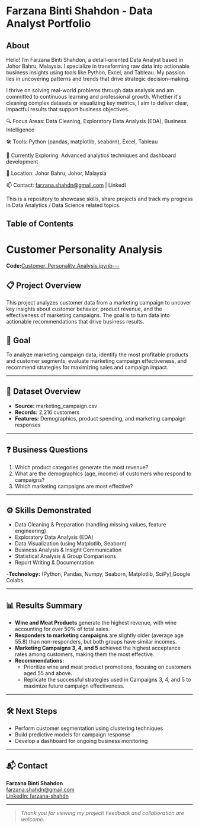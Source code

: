 # Farzana Binti Shahdon - Data Analyst Portfolio
## About
Hello! I’m Farzana Binti Shahdon, a detail-oriented Data Analyst based in Johor Bahru, Malaysia. I specialize in transforming raw data into actionable business insights using tools like Python, Excel, and Tableau. My passion lies in uncovering patterns and trends that drive strategic decision-making.

I thrive on solving real-world problems through data analysis and am committed to continuous learning and professional growth. Whether it's cleaning complex datasets or visualizing key metrics, I aim to deliver clear, impactful results that support business objectives.

🔍 Focus Areas: Data Cleaning, Exploratory Data Analysis (EDA), Business Intelligence

🛠️ Tools: Python (pandas, matplotlib, seaborn), Excel, Tableau

🌱 Currently Exploring: Advanced analytics techniques and dashboard development

📍 Location: Johor Bahru, Johor, Malaysia

📫 Contact: farzana.shahdn@gmail.com | LinkedI

This is a repository to showcase skills, share projects and track my progress in Data Analytics / Data Science related topics.

## Table of Contents

# Customer Personality Analysis
**Code:**[Customer_Personality_Analysis.ipynb---](https://github.com/FarzanaShahdn/customer-personality-analysis/blob/main/Customer_Personality_Analysis.ipynb)

## 📋 Project Overview
This project analyzes customer data from a marketing campaign to uncover key insights about customer behavior, product revenue, and the effectiveness of marketing campaigns. The goal is to turn data into actionable recommendations that drive business results.


## 🎯 Goal
To analyze marketing campaign data, identify the most profitable products and customer segments, evaluate marketing campaign effectiveness, and recommend strategies for maximizing sales and campaign impact.

---

## 🔎 Dataset Overview
- **Source:** marketing_campaign.csv
- **Records:** 2,216 customers
- **Features:** Demographics, product spending, and marketing campaign responses

---

## ❓ Business Questions
1. Which product categories generate the most revenue?
2. What are the demographics (age, income) of customers who respond to campaigns?
3. Which marketing campaigns are most effective?

---

## ⚙️ Skills Demonstrated
- Data Cleaning & Preparation (handling missing values, feature engineering)
- Exploratory Data Analysis (EDA)
- Data Visualization (using Matplotlib, Seaborn)
- Business Analysis & Insight Communication
- Statistical Analysis & Group Comparisons
- Report Writing & Documentation

-**Technology:** (Python, Pandas, Numpy, Seaborn, Matplotlib, SciPy),Google Colabs.

---

## 📊 Results Summary

- **Wine and Meat Products** generate the highest revenue, with wine accounting for over 50% of total sales.
- **Responders to marketing campaigns** are slightly older (average age 55.8) than non-responders, but both groups have similar incomes.
- **Marketing Campaigns 3, 4, and 5** achieved the highest acceptance rates among customers, making them the most effective.
- **Recommendations:**  
  - Prioritize wine and meat product promotions, focusing on customers aged 55 and above.  
  - Replicate the successful strategies used in Campaigns 3, 4, and 5 to maximize future campaign effectiveness.

---

## 🛠️ Next Steps
- Perform customer segmentation using clustering techniques
- Build predictive models for campaign response
- Develop a dashboard for ongoing business monitoring

---

## 📬 Contact

**Farzana Binti Shahdon**  
[farzana.shahdn@gmail.com](mailto:farzana.shahdn@gmail.com)  
[LinkedIn: farzana-shahdn](https://www.linkedin.com/in/farzana-shahdn)

---

> _Thank you for viewing my project! Feedback and collaboration are welcome._
